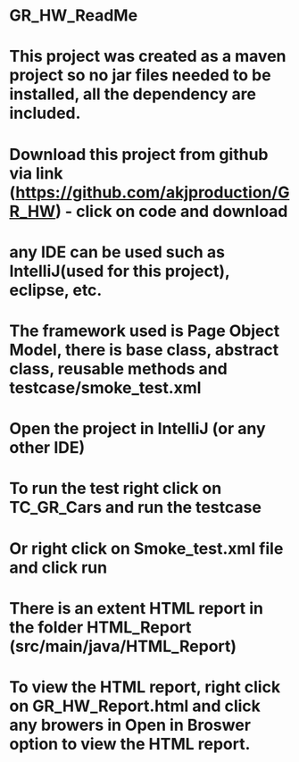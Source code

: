 # GR_HW_ReadMe
# This project was created as a maven project so no jar files needed to be installed, all the dependency are included. 
# Download this project from github via link (https://github.com/akjproduction/GR_HW) - click on code and download
# any IDE can be used such as IntelliJ(used for this project), eclipse, etc. 
# The framework used is Page Object Model, there is base class, abstract class, reusable methods and testcase/smoke_test.xml 
# Open the project in IntelliJ (or any other IDE)
# To run the test right click on TC_GR_Cars and run the testcase
# Or right click on Smoke_test.xml file and click run
# There is an extent HTML report in the folder HTML_Report (src/main/java/HTML_Report)
# To view the HTML report, right click on GR_HW_Report.html and click any browers in Open in Broswer option to view the HTML report. 
